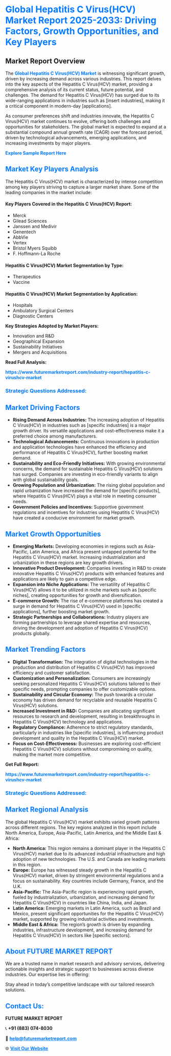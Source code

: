 <h1 style="color: #007BFF;">Global Hepatitis C Virus(HCV) Market Report 2025-2033: Driving Factors, Growth Opportunities, and Key Players</h1>

<section id="overview">
<h2>Market Report Overview</h2>
<p>The <a href="https://www.futuremarketreport.com/industry-report/hepatitis-c-virushcv-market" style="color: #007BFF; text-decoration: none;"><strong>Global Hepatitis C Virus(HCV) Market</strong></a> is witnessing significant growth, driven by increasing demand across various industries. This report delves into the key aspects of the Hepatitis C Virus(HCV) market, providing a comprehensive analysis of its current status, future potential, and challenges. The demand for Hepatitis C Virus(HCV) has surged due to its wide-ranging applications in industries such as [insert industries], making it a critical component in modern-day [applications].</p>
<p>As consumer preferences shift and industries innovate, the Hepatitis C Virus(HCV) market continues to evolve, offering both challenges and opportunities for stakeholders. The global market is expected to expand at a substantial compound annual growth rate (CAGR) over the forecast period, driven by technological advancements, emerging applications, and increasing investments by major players.</p>
</section>

<section id="overview">
<p><a href="https://www.futuremarketreport.com/request-sample/reportId=82831" style="color: #007BFF; text-decoration: none;"><strong>Explore Sample Report Here</strong></a></p>
</section>

<section id="key-players">
<h2 style="color: #007BFF;">Market Key Players Analysis</h2>
<p>The Hepatitis C Virus(HCV) market is characterized by intense competition among key players striving to capture a larger market share. Some of the leading companies in the market include:</p>
<h4>Key Players Covered in the Hepatitis C Virus(HCV) Report:</h4>
<ul><li>Merck</li><li>Gilead Sciences</li><li>Janssen and Medivir</li><li>Genentech</li><li>AbbVie</li><li>Vertex</li><li>Bristol Myers Squibb</li><li>F. Hoffmann-La Roche</li></ul>
<h4>Hepatitis C Virus(HCV) Market Segmentation by Type:</h4>
<ul><li>Therapeutics</li><li>Vaccine</li></ul>

<h4>Hepatitis C Virus(HCV) Market Segmentation by Application:</h4>
<ul><li>Hospitals</li><li>Ambulatory Surgical Centers</li><li>Diagnostic Centers</li></ul>
<p><strong>Key Strategies Adopted by Market Players:</strong></p>
<ul>
<li>Innovation and R&D</li>
<li>Geographical Expansion</li>
<li>Sustainability Initiatives</li>
<li>Mergers and Acquisitions</li>
</ul>
</section>

<section>
<p><strong>Read Full Analysis: </strong></p><a href="https://www.futuremarketreport.com/industry-report/hepatitis-c-virushcv-market" style="color: #007BFF; text-decoration: none;"><strong>https://www.futuremarketreport.com/industry-report/hepatitis-c-virushcv-market</strong></a>
<h3 style="color: #007BFF;">Strategic Questions Addressed:</h3>
</section>

<section id="driving-factors">
<h2 style="color: #007BFF;">Market Driving Factors</h2>
<ul>
<li><strong>Rising Demand Across Industries:</strong> The increasing adoption of Hepatitis C Virus(HCV) in industries such as [specific industries] is a major growth driver. Its versatile applications and cost-effectiveness make it a preferred choice among manufacturers.</li>
<li><strong>Technological Advancements:</strong> Continuous innovations in production and application technologies have enhanced the efficiency and performance of Hepatitis C Virus(HCV), further boosting market demand.</li>
<li><strong>Sustainability and Eco-Friendly Initiatives:</strong> With growing environmental concerns, the demand for sustainable Hepatitis C Virus(HCV) solutions has surged. Companies are investing in eco-friendly variants to align with global sustainability goals.</li>
<li><strong>Growing Population and Urbanization:</strong> The rising global population and rapid urbanization have increased the demand for [specific products], where Hepatitis C Virus(HCV) plays a vital role in meeting consumer needs.</li>
<li><strong>Government Policies and Incentives:</strong> Supportive government regulations and incentives for industries using Hepatitis C Virus(HCV) have created a conducive environment for market growth.</li>
</ul>
</section>

<section id="growth-opportunities">
<h2 style="color: #007BFF;">Market Growth Opportunities</h2>
<ul>
<li><strong>Emerging Markets:</strong> Developing economies in regions such as Asia-Pacific, Latin America, and Africa present untapped potential for the Hepatitis C Virus(HCV) market. Increasing industrialization and urbanization in these regions are key growth drivers.</li>
<li><strong>Innovative Product Development:</strong> Companies investing in R&D to create innovative Hepatitis C Virus(HCV) products with enhanced features and applications are likely to gain a competitive edge.</li>
<li><strong>Expansion into Niche Applications:</strong> The versatility of Hepatitis C Virus(HCV) allows it to be utilized in niche markets such as [specific niches], creating opportunities for growth and diversification.</li>
<li><strong>E-commerce Growth:</strong> The rise of e-commerce platforms has created a surge in demand for Hepatitis C Virus(HCV) used in [specific applications], further boosting market growth.</li>
<li><strong>Strategic Partnerships and Collaborations:</strong> Industry players are forming partnerships to leverage shared expertise and resources, driving the development and adoption of Hepatitis C Virus(HCV) products globally.</li>
</ul>
</section>

<section id="trending-factors">
<h2 style="color: #007BFF;">Market Trending Factors</h2>
<ul>
<li><strong>Digital Transformation:</strong> The integration of digital technologies in the production and distribution of Hepatitis C Virus(HCV) has improved efficiency and customer satisfaction.</li>
<li><strong>Customization and Personalization:</strong> Consumers are increasingly seeking personalized Hepatitis C Virus(HCV) solutions tailored to their specific needs, prompting companies to offer customizable options.</li>
<li><strong>Sustainability and Circular Economy:</strong> The push towards a circular economy has driven demand for recyclable and reusable Hepatitis C Virus(HCV) solutions.</li>
<li><strong>Increased Investment in R&D:</strong> Companies are allocating significant resources to research and development, resulting in breakthroughs in Hepatitis C Virus(HCV) technology and applications.</li>
<li><strong>Regulatory Compliance:</strong> Adherence to strict regulatory standards, particularly in industries like [specific industries], is influencing product development and quality in the Hepatitis C Virus(HCV) market.</li>
<li><strong>Focus on Cost-Effectiveness:</strong> Businesses are exploring cost-efficient Hepatitis C Virus(HCV) solutions without compromising on quality, making the market more competitive.</li>
</ul>
</section>

<section>
<p><strong>Get Full Report: </strong></p><a href="https://www.futuremarketreport.com/industry-report/hepatitis-c-virushcv-market" style="color: #007BFF; text-decoration: none;"><strong>https://www.futuremarketreport.com/industry-report/hepatitis-c-virushcv-market</strong></a>
<h3 style="color: #007BFF;">Strategic Questions Addressed:</h3>
</section>


<section id="regional-analysis">
<h2 style="color: #007BFF;">Market Regional Analysis</h2>
<p>The global Hepatitis C Virus(HCV) market exhibits varied growth patterns across different regions. The key regions analyzed in this report include North America, Europe, Asia-Pacific, Latin America, and the Middle East & Africa:</p>
<ul>
<li><strong>North America:</strong> This region remains a dominant player in the Hepatitis C Virus(HCV) market due to its advanced industrial infrastructure and high adoption of new technologies. The U.S. and Canada are leading markets in this region.</li>
<li><strong>Europe:</strong> Europe has witnessed steady growth in the Hepatitis C Virus(HCV) market, driven by stringent environmental regulations and a focus on sustainability. Key countries include Germany, France, and the U.K.</li>
<li><strong>Asia-Pacific:</strong> The Asia-Pacific region is experiencing rapid growth, fueled by industrialization, urbanization, and increasing demand for Hepatitis C Virus(HCV) in countries like China, India, and Japan.</li>
<li><strong>Latin America:</strong> Emerging markets in Latin America, such as Brazil and Mexico, present significant opportunities for the Hepatitis C Virus(HCV) market, supported by growing industrial activities and investments.</li>
<li><strong>Middle East & Africa:</strong> The region’s growth is driven by expanding industries, infrastructure development, and increasing demand for Hepatitis C Virus(HCV) in sectors like [specific sectors].</li>
</ul>
</section>

<footer>
<h2 style="color: #007BFF;">About FUTURE MARKET REPORT</h2>
<p>We are a trusted name in market research and advisory services, delivering actionable insights and strategic support to businesses across diverse industries. Our expertise lies in offering:</p>

<p>Stay ahead in today’s competitive landscape with our tailored research solutions.</p>

<h2 style="color: #007BFF;">Contact Us:</h2>
<p><strong>FUTURE MARKET REPORT</strong></p>
<p>📞 <strong>+91 (883) 074-8030</strong></p>
<p>📧 <strong><a href="mailto:help@futuremarketreport.com" style="color: #007BFF;">help@futuremarketreport.com</a></strong></p>
<p>🌐 <strong><a href="https://www.futuremarketreport.com/" style="color: #007BFF;">Visit Our Website</a></strong></p>
</footer>